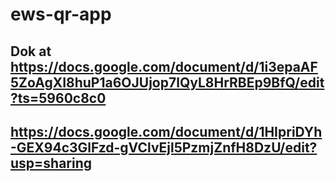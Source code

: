 # ews-qr-app  
## Dok at https://docs.google.com/document/d/1i3epaAF5ZoAgXI8huP1a6OJUjop7lQyL8HrRBEp9BfQ/edit?ts=5960c8c0

## https://docs.google.com/document/d/1HIpriDYh-GEX94c3GlFzd-gVClvEjl5PzmjZnfH8DzU/edit?usp=sharing
